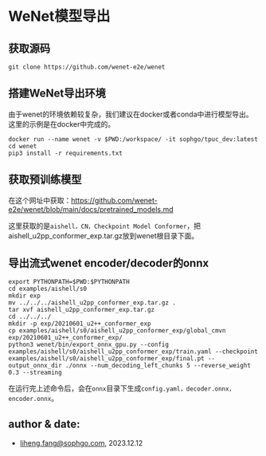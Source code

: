 
# WeNet模型导出
 
## 获取源码
```
git clone https://github.com/wenet-e2e/wenet
```

## 搭建WeNet导出环境
由于wenet的环境依赖较复杂，我们建议在docker或者conda中进行模型导出。
这里的示例是在docker中完成的。
```
docker run --name wenet -v $PWD:/workspace/ -it sophgo/tpuc_dev:latest
cd wenet
pip3 install -r requirements.txt
```
## 获取预训练模型
在这个网址中获取：https://github.com/wenet-e2e/wenet/blob/main/docs/pretrained_models.md

这里获取的是`aishell，CN，Checkpoint Model Conformer`，把aishell_u2pp_conformer_exp.tar.gz放到wenet根目录下面。

## 导出流式wenet encoder/decoder的onnx
```
export PYTHONPATH=$PWD:$PYTHONPATH
cd examples/aishell/s0
mkdir exp
mv ../../../aishell_u2pp_conformer_exp.tar.gz .
tar xvf aishell_u2pp_conformer_exp.tar.gz
cd ../../../
mkdir -p exp/20210601_u2++_conformer_exp
cp examples/aishell/s0/aishell_u2pp_conformer_exp/global_cmvn exp/20210601_u2++_conformer_exp/
python3 wenet/bin/export_onnx_gpu.py --config examples/aishell/s0/aishell_u2pp_conformer_exp/train.yaml --checkpoint examples/aishell/s0/aishell_u2pp_conformer_exp/final.pt --output_onnx_dir ./onnx --num_decoding_left_chunks 5 --reverse_weight 0.3 --streaming
```
在运行完上述命令后，会在`onnx`目录下生成`config.yaml，decoder.onnx，encoder.onnx`。


## author & date: 
 - liheng.fang@sophgo.com, 2023.12.12